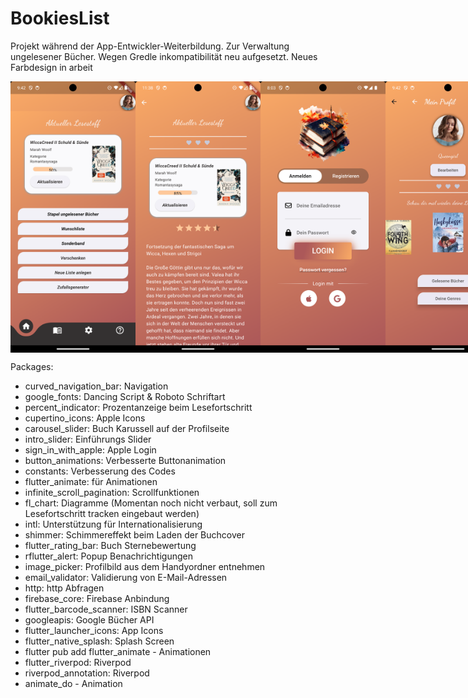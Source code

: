 # BookiesList

Projekt während der App-Entwickler-Weiterbildung. Zur Verwaltung ungelesener Bücher. 
Wegen Gredle inkompatibilität neu aufgesetzt.
Neues Farbdesign in arbeit

<div style="display: flex;">
   <img src="assets/bookimages/homescreen.png" alt="Homescreen" width="200"/>
   <img src="assets/bookimages/currently.png" alt="Aktueller Lesestoff" width="200"/>
   <img src="assets/images/log_in.png" alt="Login" width="200"/>
   <img src="assets/bookimages/profil.png" alt="Profil" width="200"/>
</div>


Packages: 
- curved_navigation_bar: Navigation
- google_fonts: Dancing Script & Roboto Schriftart
- percent_indicator: Prozentanzeige beim Lesefortschritt 
- cupertino_icons: Apple Icons
- carousel_slider: Buch Karussell auf der Profilseite
- intro_slider: Einführungs Slider 
- sign_in_with_apple: Apple Login
- button_animations: Verbesserte Buttonanimation
- constants: Verbesserung des Codes
- flutter_animate: für Animationen
- infinite_scroll_pagination: Scrollfunktionen
- fl_chart: Diagramme (Momentan noch nicht verbaut, soll zum Lesefortschritt tracken eingebaut werden)
- intl: Unterstützung für Internationalisierung
- shimmer: Schimmereffekt beim Laden der Buchcover
- flutter_rating_bar: Buch Sternebewertung
- rflutter_alert: Popup Benachrichtigungen
- image_picker: Profilbild aus dem Handyordner entnehmen 
- email_validator: Validierung von E-Mail-Adressen
- http: http Abfragen
- firebase_core: Firebase Anbindung
- flutter_barcode_scanner: ISBN Scanner
- googleapis: Google Bücher API
- flutter_launcher_icons: App Icons
- flutter_native_splash: Splash Screen
- flutter pub add flutter_animate - Animationen
- flutter_riverpod: Riverpod
- riverpod_annotation: Riverpod
- animate_do - Animation

